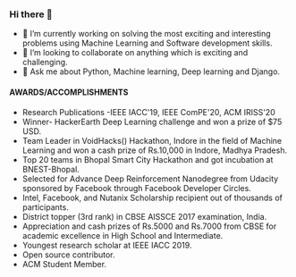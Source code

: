 ### Hi there 👋



- 🔭 I’m currently working on solving the most exciting and interesting problems using Machine Learning and Software development skills.
- 👯 I’m looking to collaborate on anything which is exciting and challenging.
- 💬 Ask me about Python, Machine learning, Deep learning and Django.

#### AWARDS/ACCOMPLISHMENTS

- Research Publications -IEEE IACC'19, IEEE ComPE'20, ACM IRISS'20
- Winner- HackerEarth Deep Learning challenge and won a prize of $75 USD.
- Team Leader in VoidHacks() Hackathon, Indore in the field of Machine Learning and won a cash
prize of Rs.10,000 in Indore, Madhya Pradesh.
- Top 20 teams in Bhopal Smart City Hackathon and got incubation at BNEST-Bhopal.
- Selected for Advance Deep Reinforcement Nanodegree from Udacity sponsored by Facebook
through Facebook Developer Circles.
- Intel, Facebook, and Nutanix Scholarship recipient out of thousands of participants.
- District topper (3rd rank) in CBSE AISSCE 2017 examination, India.
- Appreciation and cash prizes of Rs.5000 and Rs.7000 from CBSE for academic excellence in
High School and Intermediate.
- Youngest research scholar at IEEE IACC 2019.
- Open source contributor.
- ACM Student Member.
